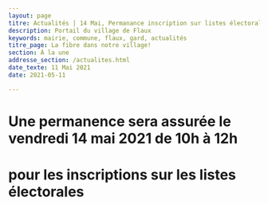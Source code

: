 ```yaml
---
layout: page
titre: Actualités | 14 Mai, Permanance inscription sur listes électorales
description: Portail du village de Flaux
keywords: mairie, commune, flaux, gard, actualités
titre_page: La fibre dans notre village!
section: À la une
addresse_section: /actualites.html
date_texte: 11 Mai 2021
date: 2021-05-11

---
```


# Une permanence sera assurée le vendredi 14 mai 2021 de 10h à 12h<br>
# pour les inscriptions sur les listes électorales<br>

